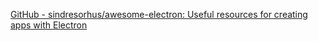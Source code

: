 
[GitHub - sindresorhus/awesome-electron: Useful resources for creating apps with Electron](https://github.com/sindresorhus/awesome-electron)
